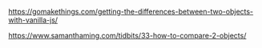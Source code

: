 https://gomakethings.com/getting-the-differences-between-two-objects-with-vanilla-js/

https://www.samanthaming.com/tidbits/33-how-to-compare-2-objects/



